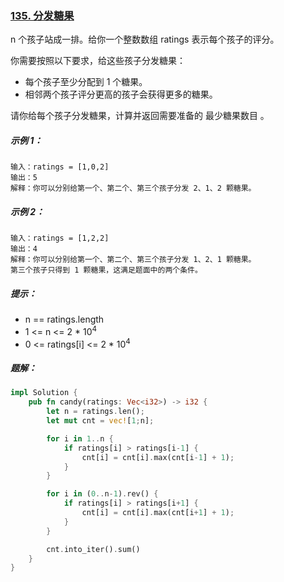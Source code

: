 ### [135. 分发糖果](https://leetcode.cn/problems/candy/)

n 个孩子站成一排。给你一个整数数组 ratings 表示每个孩子的评分。

你需要按照以下要求，给这些孩子分发糖果：

- 每个孩子至少分配到 1 个糖果。
- 相邻两个孩子评分更高的孩子会获得更多的糖果。

请你给每个孩子分发糖果，计算并返回需要准备的 最少糖果数目 。



##### 示例 1：
```
输入：ratings = [1,0,2]
输出：5
解释：你可以分别给第一个、第二个、第三个孩子分发 2、1、2 颗糖果。
```

##### 示例 2：
```
输入：ratings = [1,2,2]
输出：4
解释：你可以分别给第一个、第二个、第三个孩子分发 1、2、1 颗糖果。
第三个孩子只得到 1 颗糖果，这满足题面中的两个条件。
```

##### 提示：
- n == ratings.length
- 1 <= n <= 2 * 10<sup>4</sup>
- 0 <= ratings[i] <= 2 * 10<sup>4</sup>

##### 题解：
```rust
impl Solution {
    pub fn candy(ratings: Vec<i32>) -> i32 {
        let n = ratings.len();
        let mut cnt = vec![1;n];

        for i in 1..n {
            if ratings[i] > ratings[i-1] {
                cnt[i] = cnt[i].max(cnt[i-1] + 1);
            }
        }

        for i in (0..n-1).rev() {
            if ratings[i] > ratings[i+1] {
                cnt[i] = cnt[i].max(cnt[i+1] + 1);
            }
        }

        cnt.into_iter().sum()
    }
}
```
